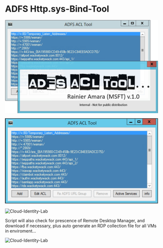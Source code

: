# ADFS Http.sys-Bind-Tool

![ADFS_Http.sys_ACL_Tool](DocImages/splash.jpg)

![ADFS Http.sys-Bind-Tool](DocImages/main.jpg)

![Cloud-Identity-Lab](DocImages/3.png)

Script will also check for prescence of Remote Desktop Manager, and download if necessary, plus auto generate an 
RDP collection file for all VMs in enviroment...

![Cloud-Identity-Lab](DocImages/7.png)
